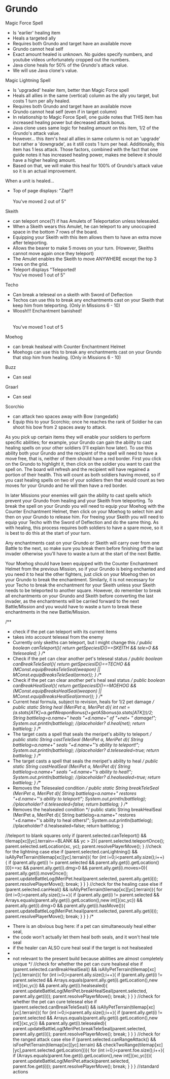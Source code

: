 # Grundo

Magic Force Spell
- Is 'earlier' healing item
- Heals a targeted ally
- Requires both Grundo and target have an available move
- Grundo cannot heal self
- Exact amount healed is unknown. No guides specify numbers, and youtube videos unfortunately cropped out the numbers.
- Java clone heals for 50% of the Grundo's attack value.
- We will use Java clone's value.

Magic Lightning Spell
- Is 'upgraded' healer item, better than Magic Force spell
- Heals all allies in the same (vertical) column as the ally you target, but costs 1 turn per ally healed.
- Requires both Grundo and target have an available move
- Grundo cannot heal self (even if in target column)
- In relationship to Magic Force Spell, one guide notes that THIS item has increased healing power but decreased attack bonus.
- Java clone uses same logic for healing amount on this item, 1/2 of the Grundo's attack value.
- However... this item's heal all allies in same column is not an 'upgrade' but rather a 'downgrade', as it still costs 1 turn per heal. Additionally, this item has 1 less attack. Those factors, combined with the fact that one guide notes it has increased healing power, makes me believe it should have a higher healing amount.
- Based on that, we will make this heal for 100% of Grundo's attack value so it is an actual improvement.

When a unit is healed...
- Top of page displays: "Zap!!!<br><br>You've moved 2 out of 5"


Skeith
- can teleport once(?) if has Amulets of Teleportation unless telesealed.
- When a Skeith wears this Amulet, he can teleport to any unoccupied space in the bottom 7 rows of the board.
- Equipping your Skeith with this item allows them to have an extra move after teleporting.
- Allows the bearer to make 5 moves on your turn. (However, Skeiths cannot move again once they teleport)
- The Amulet enables the Skeith to move ANYWHERE except the top 3 rows on the grid.
- Teleport displays "Teleported!<br>You've moved 1 out of 5"

Techo
- Can break a teleseal on a skeith with Sword of Deflection
- Techos can use this to break any enchantments cast on your Skeith that keep him from teleporting. (Only in Missions 6 - 10)
- Woosh!!! Enchantment banished!<br><br><br>You've moved 1 out of 5

Moehog
- can break healseal with Counter Enchantment Helmet
- Moehogs can use this to break any enchantments cast on your Grundo that stop him from healing. (Only in Missions 6 - 10)

Buzz
- Can seal

Graarl
- Can seal

Scorchio
- can attack two spaces away with Bow (rangedatk)
- Equip this to your Scorchio; once he reaches the rank of Soldier he can shoot his bow from 2 spaces away to attack.


As you pick up certain items they will enable your soldiers to perform specific abilities; for example, your Grundo can gain the ability to cast healing spells on your other soldiers (I'll explain how later). To use this ability both your Grundo and the recipient of the spell will need to have a move free, that is, neither of them should have a red border. First you click on the Grundo to highlight it, then click on the soldier you want to cast the spell on. The board will refresh and the recipient will have regained a portion of their health. This will count as both soldiers having moved, so if you cast healing spells on two of your soldiers then that would count as two moves for your Grundo and he will then have a red border.

In later Missions your enemies will gain the ability to cast spells which prevent your Grundo from healing and your Skeith from teleporting. To break the spell on your Grundo you will need to equip your Moehog with the Counter Enchantment Helmet, then click on your Moehog to select him and then on your Grundo to release him. For freeing your Skeith you will need to equip your Techo with the Sword of Deflection and do the same thing. As with healing, this process requires both soldiers to have a spare move, so it is best to do this at the start of your turn.

Any enchantments cast on your Grundo or Skeith will carry over from one Battle to the next, so make sure you break them before finishing off the last invader otherwise you'll have to waste a turn at the start of the next Battle.

Your Moehog should have been equipped with the Counter Enchantment Helmet from the previous Mission, so if your Grundo is being enchanted and you need it to heal the other fighters, just click on your Moehog then on your Grundo to break the enchantment. Similarly, it is not necessary for your Techo to break the enchantment for your Skeith unless your Skeith needs to be teleported to another square. However, do remember to break all enchantments on your Grundo and Skeith before converting the last invader, as the enchantments will be carried forward to the next Battle/Mission and you would have to waste a turn to break these enchantments in the new Battle/Mission.


/**
 * check if the pet can teleport with its current items
 * takes into account teleseal from the enemy
 * Currently only skeiths can teleport, but I might change this
 */
public boolean canTeleport(){
  return getSpeciesID()==SKEITH && tele>0 && !telesealed;
}
/**
 * Check if the pet can clear another pet's teleseal status
 */
public boolean canBreakTeleSeal(){
  return getSpeciesID()==TECHO && (MConst.equipBreaksTeleSeal(weapon) || MConst.equipBreaksTeleSeal(armor));
}
/**
 * Check if the pet can clear another pet's heal seal status
 */
public boolean canBreakHealSeal(){
  return getSpeciesID()==MOEHOG && (MConst.equipBreaksHealSeal(weapon) || MConst.equipBreaksHealSeal(armor));
}
/**
 * Current heal formula, subject to revision, heals for 1/2 pet damage
 */
public static String heal (MeriPet a, MeriPet d){
  int net = (a.stats[ATK]+a.getWeaponBonus()+getASbonus(a.stats[ATK]))/2;
  String battlelog=a.name+" heals "+d.name+" of "+net+
      " damage!";
  System.out.println(battlelog); //placeholder?
  d.heal(net);
  return battlelog;
}
/**
 * The target casts a spell that seals the meripet's ability to teleport
 */
public static String castTeleSeal (MeriPet a, MeriPet d){
  String battlelog=a.name+" seals "+d.name+"'s ability to teleport!";
  System.out.println(battlelog); //placeholder?
  d.telesealed=true;
  return battlelog;
}
/**
 * The target casts a spell that seals the meripet's ability to heal
 */
public static String castHealSeal (MeriPet a, MeriPet d){
  String battlelog=a.name+" seals "+d.name+"'s ability to heal!";
  System.out.println(battlelog); //placeholder?
  d.healsealed=true;
  return battlelog;
}
/**
 * Removes the Telesealed condition
 */
public static String breakTeleSeal (MeriPet a, MeriPet d){
  String battlelog=a.name+" restores "+d.name+"'s ability to teleport!";
  System.out.println(battlelog); //placeholder?
  d.telesealed=false;
  return battlelog;
}
/**
 * Removes the healsealed condition
 */
public static String breakHealSeal (MeriPet a, MeriPet d){
  String battlelog=a.name+" restores "+d.name+"'s ability to heal others!";
  System.out.println(battlelog); //placeholder?
  d.healsealed=false;
  return battlelog;
}


  //teleport to blank squares only
  if (parent.selected.canTeleport() && tilemap[xc][yc].terrain==BLANK && yc > 2){
    parent.selected.teleportOnce();
    parent.selected.setLocation(xc, yc);
    parent.resolvePlayerMove();
  }
  //check for the lightning case
  else if (parent.selected.canLightning() && isAllyPetTerrain(tilemap[xc][yc].terrain)){
    for (int i=0;i<parent.ally.size();i++){
      if (parent.ally.get(i) != parent.selected && parent.ally.get(i).getLocation()[0]==xc && parent.ally.get(i).dmg>0 && parent.ally.get(i).moves>0){
        parent.ally.get(i).moveOnce();
        parent.updateBattleLog(MeriPet.heal(parent.selected, parent.ally.get(i)));
        parent.resolvePlayerMove();
        break;
      }
    }
  }
  //check for the healing case
  else if (parent.selected.canHeal() && isAllyPetTerrain(tilemap[xc][yc].terrain)){
    for (int i=0;i<parent.ally.size();i++){
      if (parent.ally.get(i) != parent.selected && Arrays.equals(parent.ally.get(i).getLocation(),new int[]{xc,yc}) && parent.ally.get(i).dmg>0 && parent.ally.get(i).hasMove()){
        parent.updateBattleLog(MeriPet.heal(parent.selected, parent.ally.get(i)));
        parent.resolvePlayerMove();
        break;
      }
    }
  }
  /*
   * There is an obvious bug here: if a pet can simultaneously heal either seal,
   * the code won't actually let them heal both seals, and it won't heal tele seal
   * if the healer can ALSO cure heal seal if the target is not healsealed
   *
   * not relevant to the present build because abilities are almost completely unique
   */
  //check for whether the pet can cure healseal
  else if (parent.selected.canBreakHealSeal() && isAllyPetTerrain(tilemap[xc][yc].terrain)){
    for (int i=0;i<parent.ally.size();i++){
      if (parent.ally.get(i) != parent.selected && Arrays.equals(parent.ally.get(i).getLocation(),new int[]{xc,yc}) && parent.ally.get(i).healsealed){
        parent.updateBattleLog(MeriPet.breakHealSeal(parent.selected, parent.ally.get(i)));
        parent.resolvePlayerMove();
        break;
      }
    }
  }
  //check for whether the pet can cure teleseal
  else if (parent.selected.canBreakTeleSeal() && isAllyPetTerrain(tilemap[xc][yc].terrain)){
    for (int i=0;i<parent.ally.size();i++){
      if (parent.ally.get(i) != parent.selected && Arrays.equals(parent.ally.get(i).getLocation(),new int[]{xc,yc}) && parent.ally.get(i).telesealed){
        parent.updateBattleLog(MeriPet.breakTeleSeal(parent.selected, parent.ally.get(i)));
        parent.resolvePlayerMove();
        break;
      }
    }
  }
  //check for the ranged attack case
  else if (parent.selected.canRangeAttack() &&
      isFoePetTerrain(tilemap[xc][yc].terrain) &&
      checkTwoRange(tilemap[xc][yc],parent.selected.getLocation())){
    for (int i=0;i<parent.foe.size();i++){
      if (Arrays.equals(parent.foe.get(i).getLocation(),new int[]{xc,yc})){
        parent.updateBattleLog(MeriPet.attack(parent.selected, parent.foe.get(i)));
        parent.resolvePlayerMove();
        break;
      }
    }
  } //standard actions
